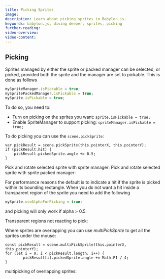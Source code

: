 ```yaml
---
title: Picking Sprites
image:
description: Learn about picking sprites in Babylon.js.
keywords: babylon.js, diving deeper, sprites, picking
further-reading:
video-overview:
video-content:
---
```


## Picking

Sprites managed by either the sprite or packed manager can be selected, or picked, provided both the sprite and the manager are set to pickable. This is done as follows

```javascript
mySpriteManager.isPickable = true;
mySpritePackedManager.isPickable = true;
mySprite.isPickable = true;
```

To do so, you need to:

- Turn on picking on the sprites you want: `sprite.isPickable = true;`
- Enable SpriteManager to support picking: `spriteManager.isPickable = true;`

To do picking you can use the `scene.pickSprite`:

```
var pickResult = scene.pickSprite(this.pointerX, this.pointerY);
if (pickResult.hit) {
	pickResult.pickedSprite.angle += 0.5;
}
```

Pick and rotate selected sprite with sprite manager: <Playground id="#YCY2IL#9" title="Pick And Rotate A Selected Sprite" description="Simple example of picking a sprite and rotating it." isMain={true} category="Sprites"/>
Pick and rotate selected sprite with sprite packed manager: <Playground id="#YCY2IL#10" title="Pick and Rotate A Selected Sprite With Sprite Packed Manager" description="Simple example of selecting a sprite from a sprite packed manager and rotating it."/>

For performance reasons the default is to indicate a hit if the sprite is picked within its bounding rectangle. When you do not want a hit inside a transparent region of the sprite you need to add the following

```javascript
mySprite.useAlphaForPicking = true;
```

and picking will only work if alpha > 0.5.

Transparent regions not reacting to pick: <Playground id="#YCY2IL#11" title="Transparent Regions No Picking" description="Simple example showing how you cannot pick transparent regions of sprites."/>

Where sprites are overlapping you can use _multiPickSprite_ to get all the sprites under the mouse:

```
const pickResult = scene.multiPickSprite(this.pointerX, this.pointerY);
for (let i = 0; i < pickResult.length; i++) {
    	pickResult[i].pickedSprite.angle += Math.PI / 4;
}
```

multipicking of overlapping sprites: <Playground id="#YCY2IL#12" title="Multipicking Overlapping Sprites" description="Simple example of multipicking of overlapping sprites."/>
